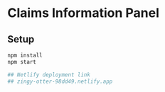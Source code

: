 # Claims Information Panel
## Setup

```bash
npm install
npm start

## Netlify deployment link
## zingy-otter-98dd49.netlify.app
